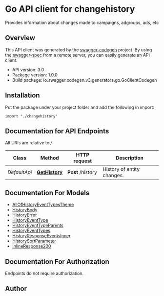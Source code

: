 # Go API client for changehistory

Provides information about changes made to campaigns, adgroups, ads, etc

## Overview
This API client was generated by the [swagger-codegen](https://github.com/swagger-api/swagger-codegen) project.  By using the [swagger-spec](https://github.com/swagger-api/swagger-spec) from a remote server, you can easily generate an API client.

- API version: 3.0
- Package version: 1.0.0
- Build package: io.swagger.codegen.v3.generators.go.GoClientCodegen

## Installation
Put the package under your project folder and add the following in import:
```golang
import "./changehistory"
```

## Documentation for API Endpoints

All URIs are relative to */*

Class | Method | HTTP request | Description
------------ | ------------- | ------------- | -------------
*DefaultApi* | [**GetHistory**](docs/DefaultApi.md#gethistory) | **Post** /history | History of entity changes.

## Documentation For Models

 - [AllOfHistoryEventTypesTheme](docs/AllOfHistoryEventTypesTheme.md)
 - [HistoryBody](docs/HistoryBody.md)
 - [HistoryError](docs/HistoryError.md)
 - [HistoryEventType](docs/HistoryEventType.md)
 - [HistoryEventTypeParents](docs/HistoryEventTypeParents.md)
 - [HistoryEventTypes](docs/HistoryEventTypes.md)
 - [HistoryResponseEventsInner](docs/HistoryResponseEventsInner.md)
 - [HistorySortParameter](docs/HistorySortParameter.md)
 - [InlineResponse200](docs/InlineResponse200.md)

## Documentation For Authorization
 Endpoints do not require authorization.


## Author


